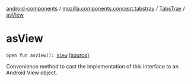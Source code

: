 [android-components](../../index.md) / [mozilla.components.concept.tabstray](../index.md) / [TabsTray](index.md) / [asView](./as-view.md)

# asView

`open fun asView(): `[`View`](https://developer.android.com/reference/android/view/View.html) [(source)](https://github.com/mozilla-mobile/android-components/blob/master/components/concept/tabstray/src/main/java/mozilla/components/concept/tabstray/TabsTray.kt#L78)

Convenience method to cast the implementation of this interface to an Android View object.

